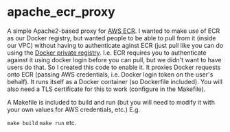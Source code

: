 # apache_ecr_proxy

A simple Apache2-based proxy for [AWS ECR](https://aws.amazon.com/ecr/). I wanted to make use of ECR as our Docker registry, but wanted people to be able to pull from it (inside our VPC) without having to authenticate aginst ECR (just pull like you can do using the [Docker private registry](https://distribution.github.io/distribution/). I.e. ECR requires you to authenticate against it using docker login before you can pull, but we didn't want to have users do that. So I created this code to enable it. It proxies Docker requests onto ECR (passing AWS credentials, i.e. Docker login token on the user's behalf). It runs itself as a Docker container (so Dockerfile included). You will also need a TLS certificate for this to work (configure in the Makefile).

A Makefile is included to build and run (but you will need to modify it with your own values for AWS credentials, etc.) E.g.

`make build`
`make run`
etc.
